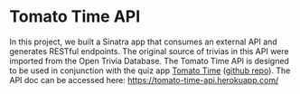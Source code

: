 # Tomato Time API
In this project, we built a Sinatra app that consumes an external API and generates RESTful endpoints. The original source of trivias in this API were imported from the Open Trivia Database. The Tomato Time API is designed to be used in conjunction with the quiz app [Tomato Time](https://peaceful-chamber-62417.herokuapp.com/) ([github repo](https://github.com/joshsherwood1/tomato_time_project)). The API doc can be accessed here: https://tomato-time-api.herokuapp.com/
